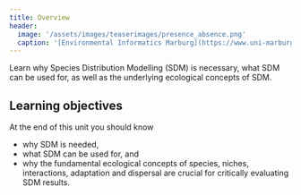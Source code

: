 ```yaml
---
title: Overview
header:
  image: '/assets/images/teaserimages/presence_absence.png'
  caption: '[Environmental Informatics Marburg](https://www.uni-marburg.de/en/fb19/disciplines/physisch/environmentalinformatics){:target="_blank"}'
---
```


Learn why Species Distribution Modelling (SDM) is necessary, what SDM can be used for, as well as the underlying ecological concepts of SDM.

<!--more-->

## Learning objectives
At the end of this unit you should know
* why SDM is needed,
* what SDM can be used for, and
* why the fundamental ecological concepts of species, niches, interactions, adaptation and dispersal are crucial for critically evaluating SDM results.



